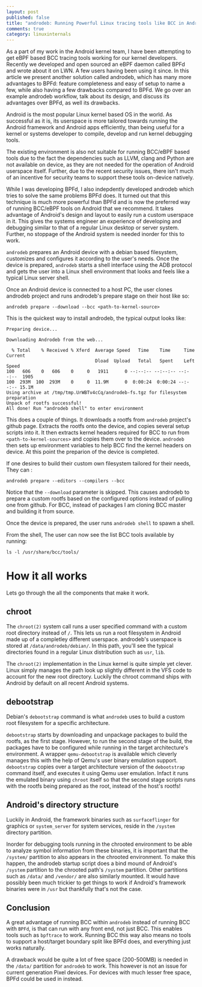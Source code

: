 ```yaml
---
layout: post
published: false
title: "androdeb: Running Powerful Linux tracing tools like BCC in Android"
comments: true
category: linuxinternals
---
```

As a part of my work in the Android kernel team, I have been attempting to get
eBPF based BCC tracing tools working for our kernel developers. Recently we
developed and open sourced an eBPF daemon called BPFd and wrote about it on
LWN. A few users having been using it since. In this article we present another
solution called androdeb, which has many more advantages to BPFd: feature
completeness and easy of setup to name a few, while also having a few drawbacks
compared to BPFd. We go over an example androdeb workflow, talk about its
design, and discuss its advantages over BPFd, as well its drawbacks.

Android is the most popular Linux kernel based OS in the world. As successful
as it is, its userspace is more tailored towards running the Android framework
and Android apps efficiently, than being useful for a kernel or systems
developer to compile, develop and run kernel debugging tools.

The existing environment is also not suitable for running BCC/eBPF based tools
due to the fact the dependencies such as LLVM, clang and Python are not
available on device, as they are not needed for the operation of Android
userspace itself. Further, due to the recent security issues, there isn't much
of an incentive for security teams to support these tools on-device natively.

While I was developing BPFd, I also indepdently developed androdeb which tries
to solve the same problems BPFd does. It turned out that this technique is much
more powerful than BPFd and is now the preferred way of running BCC/eBPF tools
on Android that we recommend. It takes advantage of Android's design and layout
to easily run a custom userspace in it. This gives the systems engineer an
experience of developing and debugging similar to that of a regular Linux
desktop or server system. Further, no stoppage of the Android system is needed
inorder for this to work.

`androdeb` prepares an Android device with a debian based filesystem,
customizes and configures it according to the user's needs. Once the device is
prepared, `androdeb` starts a shell interface using the ADB protocol and gets
the user into a Linux shell environment that looks and feels like a typical
Linux server shell.

Once an Android device is connected to a host PC, the user clones androdeb
project and runs androdeb's prepare stage on their host like so:
```
androdeb prepare --download --bcc <path-to-kernel-source>
```
This is the quickest way to install androdeb, the typical output looks like:
```
Preparing device...

Downloading Androdeb from the web...

  % Total    % Received % Xferd  Average Speed   Time    Time     Time  Current
                                 Dload  Upload   Total   Spent    Left  Speed
100   606    0   606    0     0   1911      0 --:--:-- --:--:-- --:--:--  1905
100  293M  100  293M    0     0  11.9M      0  0:00:24  0:00:24 --:--:-- 15.1M
Using archive at /tmp/tmp.UrWBTv4cCq/androdeb-fs.tgz for filesystem preparation
Unpack of rootfs successful!
All done! Run "androdeb shell" to enter environment
```

This does a couple of things. It downloads a rootfs from `androdeb` project's
github page. Extracts the rootfs onto the device, and copies several setup
scripts into it. It then extracts kernel headers required for BCC to run from
`<path-to-kernel-sources>` and copies them over to the device. `androdeb` then
sets up environment variables to help BCC find the kernel headers on device. At
this point the preparion of the device is completed.

If one desires to build their custom own filesystem tailored for their needs,
They can :
```
androdeb prepare --editors --compilers --bcc
```
Notice that the `--download` parameter is skipped. This causes androdeb to
prepare a custom rootfs based on the configured options instead of pulling one
from github. For BCC, instead of packages I am cloning BCC master and building
it from source.

Once the device is prepared, the user runs `androdeb shell` to spawn a shell.

From the shell, The user can now see the list BCC tools available by running:
```
ls -l /usr/share/bcc/tools/
```

How it all works
================
Lets go through the all the components that make it work.

chroot
------
The `chroot(2)` system call runs a user specified command with a custom root
directory instead of `/`. This lets us run a root filesystem in Android made up
of a completley different userspace. androdeb's userspace is stored at
`/data/androdeb/debian/`. In this path, you'll see the typical directories
found in a regular Linux distribution such as `usr`, `lib`.

The `chroot(2)` implementation in the Linux kernel is quite simple yet clever.
Linux simply manages the path look up slightly different in the VFS code to
account for the new root directory. Luckily the chroot command ships with
Android by default on all recent Android systems.

debootstrap
-----------
Debian's `debootstrap` command is what `androdeb` uses to build a custom root
filesystem for a specific architecture.

`debootstrap` starts by downloading and unpackage packages to build the rootfs,
as the first stage. However, to run the second stage of the build, the packages
have to be configured while running in the target architecture's environment.
A wrapper `qemu-debootstrap` is available which cleverly manages this with the
help of Qemu's user binary emulation support. `debootstrap` copies over a
target architecture version of the `debootstrap` command itself, and executes
it using Qemu user emulation. Infact it runs the emulated binary using `chroot`
itself so that the second stage scripts runs with the rootfs being prepared as
the root, instead of the host's rootfs!

Android's directory structure
-----------------------------
Luckily in Android, the framework binaries such as `surfaceflinger` for
graphics or `system_server` for system services, reside in the `/system`
directory partition.

Inorder for debugging tools running in the chrooted environment to be able to
analyze symbol information from these binaries, it is important that the
`/system/` partition to also appears in the chrooted environment. To make this
happen, the androdeb startup script does a bind mound of Android's `/system`
partition to the chrooted path's `/system` partition. Other partitions such as
`/data/` and `/vendor/` are also similarly mounted. It would have possibly been
much trickier to get things to work if Android's framework binaries were in
`/usr` but thankfully that's not the case.

Conclusion
----------
A great advantage of running BCC within `androdeb` instead of running BCC with
`BPFd`, is that can run with any front end, not just BCC. This enables tools such
as `bpftrace` to work. Running BCC this way also means no tools to support a
host/target boundary split like BPFd does, and everything just works naturally.

A drawback would be quite a lot of free space (200-500MB) is needed in the
`/data/` partition for `androdeb` to work. This however is not an issue for
current generation Pixel devices. For devices with much lesser free space, BPFd
could be used in instead.
